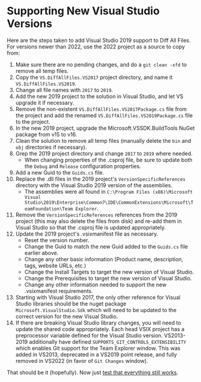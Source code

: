 # Supporting New Visual Studio Versions

Here are the steps taken to add Visual Studio 2019 support to Diff All Files. For versions newer than
2022, use the 2022 project as a source to copy from:

1. Make sure there are no pending changes, and do a `git clean -xfd` to remove all temp files.
1. Copy the `VS.DiffAllFiles.VS2017` project directory, and name it `VS.DiffAllFiles.VS2019`.
1. Change all file names with `2017` to `2019`.
1. Add the new 2019 project to the solution in Visual Studio, and let VS upgrade it if necessary.
1. Remove the non-existent `VS.DiffAllFiles.VS2017Package.cs` file from the project and add the renamed `VS.DiffAllFiles.VS2019Package.cs` file to the project.
1. In the new 2019 project, upgrade the Microsoft.VSSDK.BuildTools NuGet package from v15 to v16.
1. Clean the solution to remove all temp files (manually delete the `bin` and `obj` directories if necessary).
1. Grep the 2019 project directory and change `2017` to `2019` where needed.
   - When changing properties of the .csproj file, be sure to update both the `Debug` and `Release` configuration properties.
1. Add a new Guid to the `Guids.cs` file.
1. Replace the .dll files in the 2019 project's `VersionSpecificReferences` directory with the Visual Studio 2019 version of the assemblies.
   - The assemblies were all found in `C:\Program Files (x86)\Microsoft Visual Studio\2019\Enterprise\Common7\IDE\CommonExtensions\Microsoft\TeamFoundation\Team Explorer`.
1. Remove the `VersionSpecificReferences` references from the 2019 project (this may also delete the files from disk) and re-add them in Visual Studio so that the .csproj file is updated appropriately.
1. Update the 2019 project's .vsixmanifest file as necessary.
   - Reset the version number.
   - Change the Guid to match the new Guid added to the `Guids.cs` file earlier above.
   - Change any other basic information (Product name, description, tags, website URLs, etc.)
   - Change the Install Targets to target the new version of Visual Studio.
   - Change the Prerequisites to target the new version of Visual Studio.
   - Change any other information needed to support the new .vsixmanifest requirements.
1. Starting with Visual Studio 2017, the only other reference for Visual Studio libraries should be the nuget package `Microsoft.VisualStudio.Sdk` which will need to be updated to the correct version for the new Visual Studio.
1. If there are breaking Visual Studio library changes, you will need to update the shared code appropriately. Each head VSIX project has a preprocessor variable defined for the Visual Studio version. VS2013-2019 additionally have defined `SUPPORTS_GIT_CONTROLS_EXTENSIBILITY` which enables Git support for the Team Explorer window. This was added in VS2013, deprecated in a VS2019 point release, and fully removed in VS2022 (in favor of `Git Changes` window).

That should be it (hopefully). Now just [test that everything still works][ThingsToTestAfterMakingChanges].

[ThingsToTestAfterMakingChanges]: ThingsToTestAfterMakingChanges.md